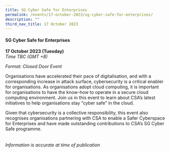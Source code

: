 ```yaml
---
title: SG Cyber Safe for Enterprises
permalink: /events/17-october-2023/sg-cyber-safe-for-enterprises/
description: ""
third_nav_title: 17 October 2023
---
```

#### **SG Cyber Safe for Enterprises**

**17 October 2023 (Tuesday)**  
*Time TBC (GMT +8)*

*Format: Closed Door Event*

Organisations have accelerated their pace of digitalisation, and with a corresponding increase in attack surface, cybersecurity is a critical enabler for organisations. As organisations adopt cloud computing, it is important for organisations to have the know-how to operate in a secure cloud computing environment. Join us in this event to learn about CSA’s latest initiatives to help organisations stay “cyber safe” in the cloud. 

Given that cybersecurity is a collective responsibility, this event also recognises organisations partnering with CSA to enable a Safer Cyberspace for Enterprises and have made outstanding contributions to CSA’s SG Cyber Safe programme. 
<br><br><br>
*Information is accurate at time of publication*